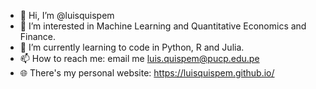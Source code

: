 - 👋 Hi, I’m @luisquispem
- 👀 I’m interested in Machine Learning and Quantitative Economics and Finance.
- 🌱 I’m currently learning to code in Python, R and Julia.
- 📫 How to reach me: email me luis.quispem@pucp.edu.pe
- 🌐 There's my personal website: https://luisquispem.github.io/

<!---
luisquispem/luisquispem is a ✨ special ✨ repository because its `README.md` (this file) appears on your GitHub profile.
You can click the Preview link to take a look at your changes.
--->
